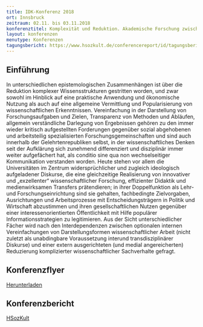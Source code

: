 ```yaml
---
title: IDK-Konferenz 2018
ort: Innsbruck
zeitraum: 02.11. bis 03.11.2018
konferenztitel: Komplexität und Reduktion. Akademische Forschung zwischen Wissenschaft und public science
layout: konferenzen
menutype: Konferenzen
tagungsbericht: https://www.hsozkult.de/conferencereport/id/tagungsberichte-8302?title=komplexitaet-und-reduktion-akademische-forschung-zwischen-wissenschaft-und-public-science-7-jahrestagung-des-interdisziplinaeren-kolloquiums&recno=2&q=IDK&sort=newestPublished&fq=&total=7
---
```


## Einführung
In unterschiedlichen epistemologischen Zusammenhängen ist über die Reduktion
komplexer Wissensstrukturen gestritten worden, und zwar sowohl im Hinblick auf eine
praktische Anwendung und ökonomische Nutzung als auch auf eine allgemeine Vermittlung
und Popularisierung von wissenschaftlichen Erkenntnissen. Vereinfachung in
der Darstellung von Forschungsaufgaben und Zielen, Transparenz von Methoden und
Abläufen, allgemein verständliche Darlegung von Ergebnissen gehören zu den immer
wieder kritisch aufgestellten Forderungen gegenüber sozial abgehobenen und
arbeitsteilig spezialisierten Forschungsgemeinschaften und sind auch innerhalb der
Gelehrtenrepubliken selbst, in der wissenschaftliches Denken seit der Aufklärung sich
zunehmend differenziert und disziplinär immer weiter aufgefächert hat, als conditio sine
qua non wechselseitiger Kommunikation verstanden worden. Heute stehen vor allem
die Universitäten im Zentrum widersprüchlicher und zugleich ideologisch aufgeladener
Diskurse, die eine gleichzeitige Realisierung von innovativer und „exzellenter“ wissenschaftlicher
Forschung, effizienter Didaktik und medienwirksamen Transfers prätendieren;
in ihrer Doppelfunktion als Lehr- und Forschungseinrichtung sind sie gehalten,
fachbedingte Zielvorgaben, Ausrichtungen und Arbeitsprozesse mit Entscheidungsträgern
in Politik und Wirtschaft abzustimmen und ihren gesellschaftlichen Nutzen
gegenüber einer interessenorientierten Öffentlichkeit mit Hilfe populärer Informationsstrategien
zu legitimieren. Aus der Sicht unterschiedlicher Fächer wird nach den
Interdependenzen zwischen optionalen internen Vereinfachungen von Darstellungsformen
wissenschaftlicher Arbeit (nicht zuletzt als unabdingbare Voraussetzung interund
transdisziplinärer Diskurse) und einer extern ausgerichteten (und medial
angereicherten) Reduzierung komplizierter wissenschaftlicher Sachverhalte gefragt.

## Konferenzflyer

[Herunterladen](/downloads/idk2018konferenz.pdf)

## Konferenzbericht
[HSozKult](https://www.hsozkult.de/conferencereport/id/tagungsberichte-8302?title=komplexitaet-und-reduktion-akademische-forschung-zwischen-wissenschaft-und-public-science-7-jahrestagung-des-interdisziplinaeren-kolloquiums&recno=2&q=IDK&sort=newestPublished&fq=&total=7)

